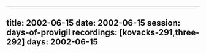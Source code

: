 
---
title: 2002-06-15
date:  2002-06-15
session: days-of-provigil
recordings: [kovacks-291,three-292]
days: 2002-06-15
---
